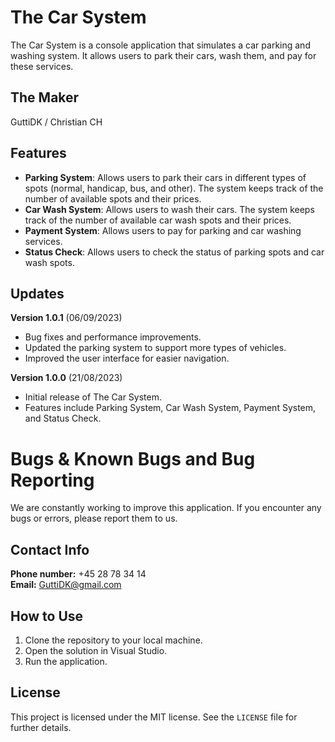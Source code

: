 
# The Car System

The Car System is a console application that simulates a car parking and washing system. It allows users to park their cars, wash them, and pay for these services.

## The Maker

GuttiDK / Christian CH

## Features

- **Parking System**: Allows users to park their cars in different types of spots (normal, handicap, bus, and other). The system keeps track of the number of available spots and their prices.
- **Car Wash System**: Allows users to wash their cars. The system keeps track of the number of available car wash spots and their prices.
- **Payment System**: Allows users to pay for parking and car washing services.
- **Status Check**: Allows users to check the status of parking spots and car wash spots.

## Updates

**Version 1.0.1** (06/09/2023)
- Bug fixes and performance improvements.
- Updated the parking system to support more types of vehicles.
- Improved the user interface for easier navigation.

**Version 1.0.0** (21/08/2023)
- Initial release of The Car System.
- Features include Parking System, Car Wash System, Payment System, and Status Check.

# Bugs & Known Bugs and Bug Reporting
We are constantly working to improve this application. If you encounter any bugs or errors, please report them to us.

## Contact Info
**Phone number:** +45 28 78 34 14  
**Email:** [GuttiDK@gmail.com](mailto:GuttiDK@gmail.com)

## How to Use

1. Clone the repository to your local machine.
2. Open the solution in Visual Studio.
3. Run the application.

## License

This project is licensed under the MIT license. See the `LICENSE` file for further details.


